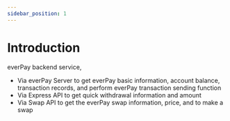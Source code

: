```yaml
---
sidebar_position: 1
---
```


# Introduction

everPay backend service,
* Via everPay Server to get everPay basic information, account balance, transaction records, and perform everPay transaction sending function
* Via Express API to get quick withdrawal information and amount
* Via Swap API to get the everPay swap information, price, and to make a swap